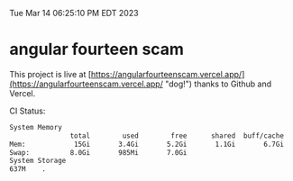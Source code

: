 Tue Mar 14 06:25:10 PM EDT 2023

# angular fourteen scam


This project is live at [https://angularfourteenscam.vercel.app/](https://angularfourteenscam.vercel.app/ "dog!") thanks to Github and Vercel.

CI Status: 

```bash
System Memory
               total        used        free      shared  buff/cache   available
Mem:            15Gi       3.4Gi       5.2Gi       1.1Gi       6.7Gi        10Gi
Swap:          8.0Gi       985Mi       7.0Gi
System Storage
637M	.
```
```bash
